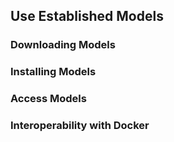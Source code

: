 ## Use Established Models

### Downloading Models

### Installing Models

### Access Models

### Interoperability with Docker